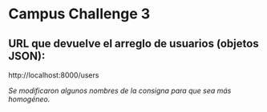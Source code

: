 # Campus Challenge 3

## URL que devuelve el arreglo de usuarios (objetos JSON):

http://localhost:8000/users


_Se modificaron algunos nombres de la consigna para que sea más homogéneo._
